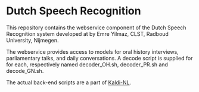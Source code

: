 # Dutch Speech Recognition

This repository contains the webservice component of the Dutch Speech Recognition system developed at by Emre Yilmaz, CLST, Radboud University, Nijmegen.

The webservice provides access to models for oral history interviews, parliamentary talks, and daily conversations.
A decode script is supplied for for each, respectively named decoder_OH.sh, decoder_PR.sh and decode_GN.sh.

The actual back-end scripts are a part of [Kaldi-NL](https://github.com/opensource-spraakherkenning-nl/Kaldi_NL).

